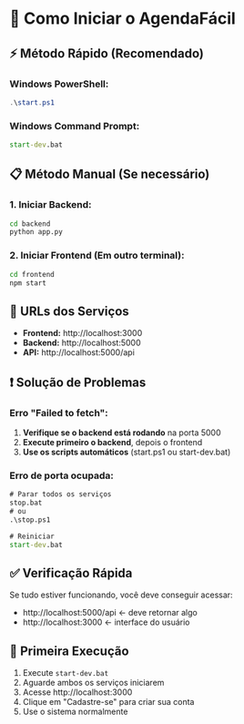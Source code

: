 # 🚀 Como Iniciar o AgendaFácil

## ⚡ Método Rápido (Recomendado)

### Windows PowerShell:
```powershell
.\start.ps1
```

### Windows Command Prompt:
```cmd
start-dev.bat
```

## 📋 Método Manual (Se necessário)

### 1. Iniciar Backend:
```cmd
cd backend
python app.py
```

### 2. Iniciar Frontend (Em outro terminal):
```cmd
cd frontend  
npm start
```

## 🔧 URLs dos Serviços

- **Frontend:** http://localhost:3000
- **Backend:** http://localhost:5000
- **API:** http://localhost:5000/api

## ❗ Solução de Problemas

### Erro "Failed to fetch":
1. **Verifique se o backend está rodando** na porta 5000
2. **Execute primeiro o backend**, depois o frontend
3. **Use os scripts automáticos** (start.ps1 ou start-dev.bat)

### Erro de porta ocupada:
```cmd
# Parar todos os serviços
stop.bat
# ou
.\stop.ps1

# Reiniciar
start-dev.bat
```

## ✅ Verificação Rápida

Se tudo estiver funcionando, você deve conseguir acessar:
- http://localhost:5000/api ← deve retornar algo
- http://localhost:3000 ← interface do usuário

## 📝 Primeira Execução

1. Execute `start-dev.bat` 
2. Aguarde ambos os serviços iniciarem
3. Acesse http://localhost:3000
4. Clique em "Cadastre-se" para criar sua conta
5. Use o sistema normalmente